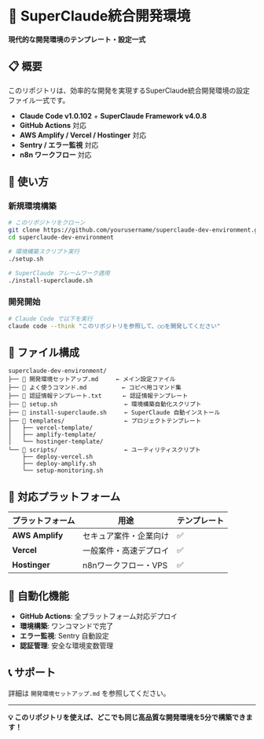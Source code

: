 # 🎯 SuperClaude統合開発環境

**現代的な開発環境のテンプレート・設定一式**

## 📋 概要

このリポジトリは、効率的な開発を実現するSuperClaude統合開発環境の設定ファイル一式です。

- **Claude Code v1.0.102** + **SuperClaude Framework v4.0.8**
- **GitHub Actions** 対応
- **AWS Amplify / Vercel / Hostinger** 対応
- **Sentry / エラー監視** 対応
- **n8n ワークフロー** 対応

## 🚀 使い方

### 新規環境構築
```bash
# このリポジトリをクローン
git clone https://github.com/yourusername/superclaude-dev-environment.git
cd superclaude-dev-environment

# 環境構築スクリプト実行
./setup.sh

# SuperClaude フレームワーク適用
./install-superclaude.sh
```

### 開発開始
```bash
# Claude Code で以下を実行
claude code --think "このリポジトリを参照して、○○を開発してください"
```

## 📁 ファイル構成

```
superclaude-dev-environment/
├── 📄 開発環境セットアップ.md     ← メイン設定ファイル
├── 📄 よく使うコマンド.md          ← コピペ用コマンド集
├── 📄 認証情報テンプレート.txt      ← 認証情報テンプレート
├── 📄 setup.sh                   ← 環境構築自動化スクリプト
├── 📄 install-superclaude.sh     ← SuperClaude 自動インストール
├── 📁 templates/                 ← プロジェクトテンプレート
│   ├── vercel-template/
│   ├── amplify-template/
│   └── hostinger-template/
└── 📁 scripts/                   ← ユーティリティスクリプト
    ├── deploy-vercel.sh
    ├── deploy-amplify.sh
    └── setup-monitoring.sh
```

## 🎯 対応プラットフォーム

| プラットフォーム | 用途 | テンプレート |
|---|---|---|
| **AWS Amplify** | セキュア案件・企業向け | ✅ |
| **Vercel** | 一般案件・高速デプロイ | ✅ |
| **Hostinger** | n8nワークフロー・VPS | ✅ |

## 🤖 自動化機能

- **GitHub Actions**: 全プラットフォーム対応デプロイ
- **環境構築**: ワンコマンドで完了
- **エラー監視**: Sentry 自動設定
- **認証管理**: 安全な環境変数管理

## 📞 サポート

詳細は `開発環境セットアップ.md` を参照してください。

---

**💡 このリポジトリを使えば、どこでも同じ高品質な開発環境を5分で構築できます！**